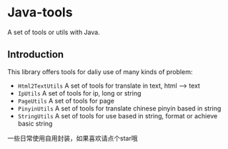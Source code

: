 # Java-tools
A set of tools or utils with Java.

## Introduction
This library offers tools for daliy use of many kinds of problem:

* `Html2TextUtils` A set of tools for translate in text, html --> text
* `IpUtils` A set of tools for ip, long or string
* `PageUtils` A set of tools for page
* `PinyinUtils` A set of tools for translate chinese pinyin based in string
* `StringUtils` A set of tools for use based in string, format or achieve basic string

一些日常使用自用封装，如果喜欢请点个star哦
